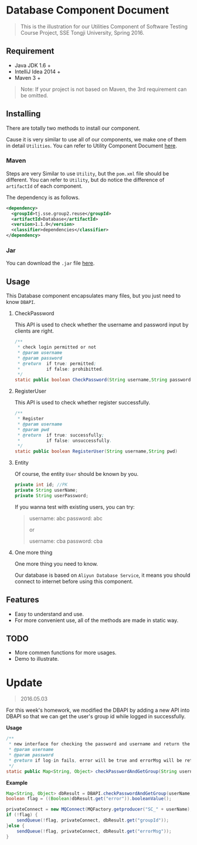 # Database Component Document

> This is the illustration for our Utilities Component of Software Testing Course Project, SSE Tongji University, Spring 2016.

## Requirement

* Java JDK 1.6 +
* IntelliJ Idea 2014 +
* Maven 3 +

> Note: If your project is not based on Maven, the 3rd requirement can be omitted.

## Installing

There are totally two methods to install our component.

Cause it is very similar to use all of our components, we make one of them in detail `Utilities`. You can refer to Utility Component Document [here](https://github.com/anzhehong/Software-Reuse/blob/master/Components/Utilities/Utilities%20Component%20Document.md).

### Maven

Steps are very Similar to use `Utility`, but the `pom.xml` file should be different. You can refer to `Utility`, but do notice the difference of `artifactId` of each component.

The dependency is as follows.
```xml
<dependency>
  <groupId>tj.sse.group2.reuse</groupId>
  <artifactId>Database</artifactId>
  <version>1.1.0</version>
  <classifier>dependencies</classifier>
</dependency>
```

### Jar

You can download the `.jar` file [here](http://7xsf2g.com1.z0.glb.clouddn.com/jar0414_Database-1.0-SNAPSHOT-jar-with-dependencies.jar).

## Usage

This Database component encapsulates many files, but you just need to know `DBAPI`.

1. CheckPassword

	This API is used to check whether the username and password input by clients are right. 
	
	```java
	/**
     * check login permitted or not
     * @param username
     * @param password
     * @return  if true: permitted; 
     * 		    if false: prohibitted.
     */
    static public boolean CheckPassword(String username,String password)
	```

2. RegisterUser

	This API is used to check whether register successfully.
	
	```java
	/**
     * Register
     * @param username
     * @param pwd
     * @return  if true: successfully; 
     * 		    if false: unsuccessfully.
     */
    static public boolean RegisterUser(String username,String pwd)
	```


3. Entity

	Of course, the entity `User` should be known by you.

	```java
	private int id; //PK
	private String userName;
	private String userPassword;
	```	

	If you wanna test with existing users, you can try:
	> username: abc		password: abc
	> 
	> or
	> 
	> username: cba		password: cba

4. One more thing

	One more thing you need to know. 
	
	Our database is based on `Aliyun Database Service`, it means you should connect to internet before using this component.

## Features

* Easy to understand and use.
* For more convenient use, all of the methods are made in static way.

## TODO

* More commen functions for more usages.
* Demo to illustrate.



# Update

> 2016.05.03

For this week's homework, we modified the DBAPI by adding a new API into DBAPI so that we can get the user's group id while logged in successfully.

**Usage**

```java
/**
 * new interface for checking the password and username and return the group id of the user if exists
 * @param username
 * @param password
 * @return if log-in fails, error will be true and errorMsg will be returned; On the contrary, error will be false and groupId will be returned.
 */
static public Map<String, Object> checkPasswordAndGetGroup(String username, String password)
```

**Example**

```java
Map<String, Object> dbResult = DBAPI.checkPasswordAndGetGroup(userName, userPassword);
boolean flag = ((Boolean)dbResult.get("error")).booleanValue();

privateConnect = new MQConnect(MQFactory.getproducer("SC_" + userName), MQFactory.getConsumer("CS_" + userName));
if (!flag) {
    sendQueue(!flag, privateConnect, dbResult.get("groupId"));
}else {
    sendQueue(!flag, privateConnect, dbResult.get("errorMsg"));
}
```